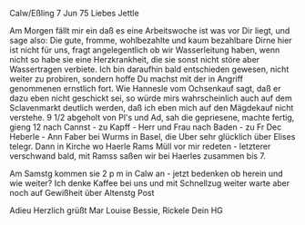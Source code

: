  Calw/Eßling 7 Jun 75
Liebes Jettle

Am Morgen fällt mir ein daß es eine Arbeitswoche ist was vor Dir liegt, und sage also: Die gute, fromme, wohlbezahlte und kaum bezahlbare Dirne hier ist nicht für uns, fragt angelegentlich ob wir Wasserleitung haben, wenn nicht so habe sie eine Herzkrankheit, die sie sonst nicht störe aber Wassertragen verbiete. Ich bin daraufhin bald entschieden gewesen, nicht weiter zu probiren, sondern hoffe Du machst mit der in Angriff genommenen ernstlich fort. Wie Hannesle vom Ochsenkauf sagt, daß er dazu eben nicht geschickt sei, so würde mirs wahrscheinlich auch auf dem Sclavenmarkt deutlich werden, daß ich eben mich auf den Mägdekauf nicht verstehe. 
9 1/2 abgeholt von Pl's und Ad, sah die gepriesene, machte fertig, gieng 12 nach Cannst - zu Kapff - Herr und Frau nach Baden - zu Fr Dec Heberle - Ann Faber bei Wurms in Basel, die Uber sehr glücklich über Elises telegr. Dann in Kirche wo Haerle Rams Müll vor mir redeten - letzterer verschwand bald, mit Ramss saßen wir bei Haerles zusammen bis 7.

Am Samstg kommen sie 2 p m in Calw an - jetzt bedenken ob herein und wie weiter? Ich denke Kaffee bei uns und mit Schnellzug weiter warte aber noch auf Gewißheit über Altenstg Post

 Adieu
 Herzlich grüßt Mar Louise Bessie, Rickele
 Dein HG
